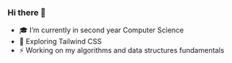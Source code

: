 ### Hi there 👋

- 🎓 I’m currently in second year Computer Science 
- 🔭 Exploring Tailwind CSS
- ⚡️ Working on my algorithms and data structures fundamentals 
